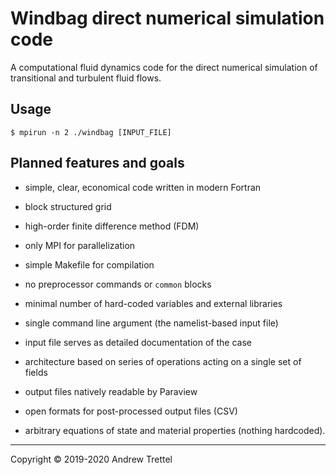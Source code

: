 Windbag direct numerical simulation code
========================================

A computational fluid dynamics code for the direct numerical simulation of
transitional and turbulent fluid flows.


Usage
-----

    $ mpirun -n 2 ./windbag [INPUT_FILE]


Planned features and goals
--------------------------

- simple, clear, economical code written in modern Fortran

- block structured grid

- high-order finite difference method (FDM)

- only MPI for parallelization

- simple Makefile for compilation

- no preprocessor commands or `common` blocks

- minimal number of hard-coded variables and external libraries

- single command line argument (the namelist-based input file)

- input file serves as detailed documentation of the case

- architecture based on series of operations acting on a single set of fields

- output files natively readable by Paraview

- open formats for post-processed output files (CSV)

- arbitrary equations of state and material properties (nothing hardcoded).


-------------------------------------------------------------------------------

Copyright © 2019-2020 Andrew Trettel

